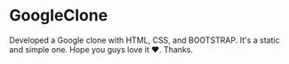 # GoogleClone
Developed a Google clone with HTML, CSS, and BOOTSTRAP. It's a static and simple one. Hope you guys love it ❤. Thanks.
